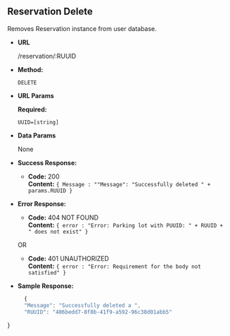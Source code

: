 **Reservation Delete**
----
  Removes Reservation instance from  user database.

* **URL**

  /reservation/:RUUID

* **Method:**

  `DELETE`
  
*  **URL Params**

   **Required:**
 
   `UUID=[string]`

* **Data Params**

  None

* **Success Response:**

  * **Code:** 200 <br />
    **Content:** `{ Message : ""Message": "Successfully deleted " + params.RUUID }`
 
* **Error Response:**

  * **Code:** 404 NOT FOUND <br />
    **Content:** `{ error : "Error: Parking lot with PUUID: " + RUUID + " does not exist" }`

  OR

  * **Code:** 401 UNAUTHORIZED <br />
    **Content:** `{ error : "Error: Requirement for the body not satisfied" }`

* **Sample Response:**

  ```javascript
    {
    "Message": "Successfully deleted a ",
    "RUUID": "486bedd7-8f8b-41f9-a592-96c38d01abb5"
}
  ```